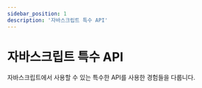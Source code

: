 ```yaml
---
sidebar_position: 1
description: '자바스크립트 특수 API'
---
```


# 자바스크립트 특수 API

자바스크립트에서 사용할 수 있는 특수한 API를 사용한 경험들을 다룹니다.
